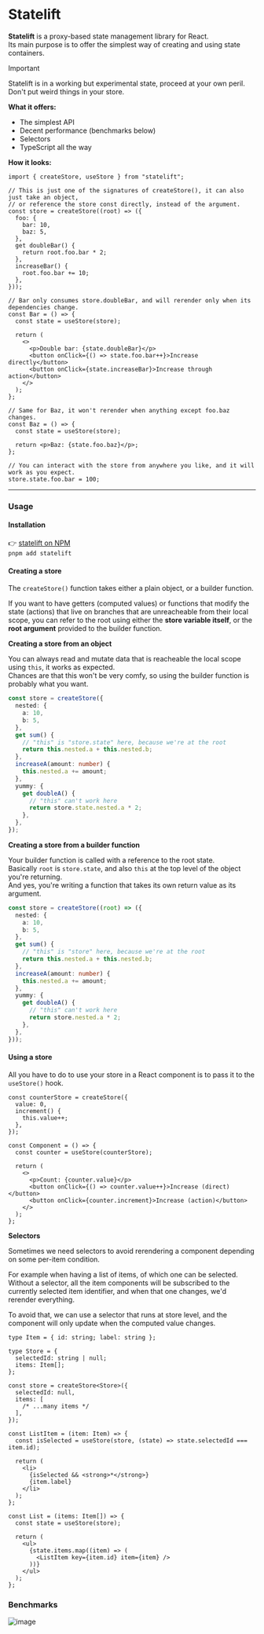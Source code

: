 # Statelift

**Statelift** is a proxy-based state management library for React.
\
Its main purpose is to offer the simplest way of creating and using state containers.

> [!IMPORTANT]  
> Statelift is in a working but experimental state, proceed at your own peril.
> \
> Don't put weird things in your store.

**What it offers:**

- The simplest API
- Decent performance (benchmarks below)
- Selectors
- TypeScript all the way

**How it looks:**

```tsx
import { createStore, useStore } from "statelift";

// This is just one of the signatures of createStore(), it can also just take an object,
// or reference the store const directly, instead of the argument.
const store = createStore((root) => ({
  foo: {
    bar: 10,
    baz: 5,
  },
  get doubleBar() {
    return root.foo.bar * 2;
  },
  increaseBar() {
    root.foo.bar += 10;
  },
}));

// Bar only consumes store.doubleBar, and will rerender only when its dependencies change.
const Bar = () => {
  const state = useStore(store);

  return (
    <>
      <p>Double bar: {state.doubleBar}</p>
      <button onClick={() => state.foo.bar++}>Increase directly</button>
      <button onClick={state.increaseBar}>Increase through action</button>
    </>
  );
};

// Same for Baz, it won't rerender when anything except foo.baz changes.
const Baz = () => {
  const state = useStore(store);

  return <p>Baz: {state.foo.baz}</p>;
};

// You can interact with the store from anywhere you like, and it will work as you expect.
store.state.foo.bar = 100;
```

---

### Usage

#### Installation

:point_right: [statelift on NPM](http://npmjs.com/package/statelift)
\
`pnpm add statelift`

#### Creating a store

The `createStore()` function takes either a plain object, or a builder function.

If you want to have getters (computed values) or functions that modify the state (actions) that live on
branches that are unreacheable from their local scope, you can refer to the root using either the **store variable
itself**, or the **root argument** provided to the builder function.

**Creating a store from an object**

You can always read and mutate data that is reacheable the local scope using `this`, it works as expected.
\
Chances are that this won't be very comfy, so using the builder function is probably what you want.

```ts
const store = createStore({
  nested: {
    a: 10,
    b: 5,
  },
  get sum() {
    // "this" is "store.state" here, because we're at the root
    return this.nested.a + this.nested.b;
  },
  increaseA(amount: number) {
    this.nested.a += amount;
  },
  yummy: {
    get doubleA() {
      // "this" can't work here
      return store.state.nested.a * 2;
    },
  },
});
```

**Creating a store from a builder function**

Your builder function is called with a reference to the root state.
\
Basically `root` is `store.state`, and also `this` at the top level of the object you're returning.
\
And yes, you're writing a function that takes its own return value as its argument.

```ts
const store = createStore((root) => ({
  nested: {
    a: 10,
    b: 5,
  },
  get sum() {
    // "this" is "store" here, because we're at the root
    return this.nested.a + this.nested.b;
  },
  increaseA(amount: number) {
    this.nested.a += amount;
  },
  yummy: {
    get doubleA() {
      // "this" can't work here
      return store.nested.a * 2;
    },
  },
}));
```

#### Using a store

All you have to do to use your store in a React component is to pass it to the `useStore()` hook.

```tsx
const counterStore = createStore({
  value: 0,
  increment() {
    this.value++;
  },
});

const Component = () => {
  const counter = useStore(counterStore);

  return (
    <>
      <p>Count: {counter.value}</p>
      <button onClick={() => counter.value++}>Increase (direct)</button>
      <button onClick={counter.increment}>Increase (action)</button>
    </>
  );
};
```

**Selectors**

Sometimes we need selectors to avoid rerendering a component depending on some per-item condition.

For example when having a list of items, of which one can be selected.
\
Without a selector, all the item components will be subscribed to the currently selected item identifier, and
when that one changes, we'd rerender everything.

To avoid that, we can use a selector that runs at store level, and the component will only update when the
computed value changes.

```tsx
type Item = { id: string; label: string };

type Store = {
  selectedId: string | null;
  items: Item[];
};

const store = createStore<Store>({
  selectedId: null,
  items: [
    /* ...many items */
  ],
});

const ListItem = (item: Item) => {
  const isSelected = useStore(store, (state) => state.selectedId === item.id);

  return (
    <li>
      {isSelected && <strong>*</strong>}
      {item.label}
    </li>
  );
};

const List = (items: Item[]) => {
  const state = useStore(store);

  return (
    <ul>
      {state.items.map((item) => (
        <ListItem key={item.id} item={item} />
      ))}
    </ul>
  );
};
```

### Benchmarks

![image](https://github.com/3rd/statelift/assets/59587503/eb09b938-3bfe-4283-8f46-ac14dd572da8)
